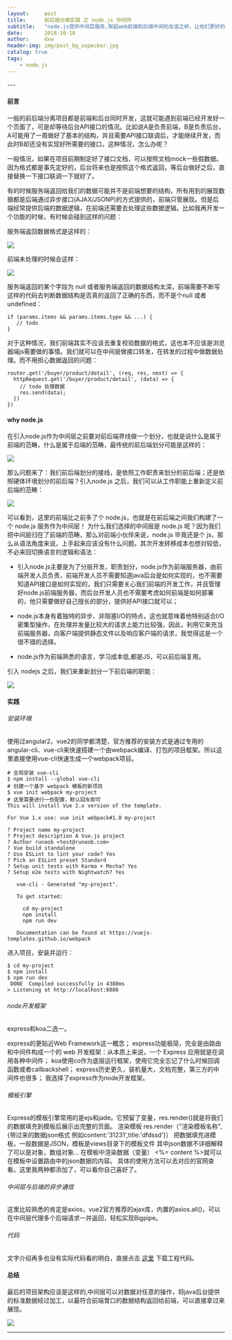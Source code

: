 ```yaml
---
layout:     post
title:      前后端分离实践 之 node.js 中间件
subtitle:   "node.js提供中间层服务,架起web前端和后端中间的友谊之桥，让他们更好的各司其职"
date:       2018-10-18
author:     dxw
header-img: img/post_bg_oxpecker.jpg 
catalog: true
tags:
    - node.js
---
```



<p id = "build"></p>
---

#### 前言

一般的前后端分离项目都是前端和后台同时开发，这就可能遇到前端已经开发好一个页面了，可是却等待后台API接口的情况。比如说A是负责前端，B是负责后台，A可能用了一周做好了基本的结构，并且需要API接口联调后，才能继续开发，而此时B却还没有实现好所需要的接口，这种情况，怎么办呢？

一般情况，如果在项目前期制定好了接口文档，可以按照文档mock一些假数据。因为格式都是事先定好的，后台将来也是按照这个格式返回，等后台做好之后，直接替换一下接口联调一下就好了。

有的时候服务端返回给我们的数据可能并不是前端想要的结构，所有用到的展现数据都是后端通过异步接口(AJAX/JSONP)的方式提供的，前端只管展现。但是后端经常提供后端的数据逻辑，在前端还需要去处理这些数据逻辑。比如我再开发一个功能的时候，有时候会碰到这样的问题：

服务端返回数据格式是这样的：

![](https://ws4.sinaimg.cn/large/006tNbRwly1fwa1wfosyej309n05vglp.jpg)


前端未处理的时候会这样：

![](https://ws1.sinaimg.cn/large/006tNbRwly1fwa1xc3v82j30gj04ot8w.jpg)


服务端返回的某个字段为 null 或者服务端返回的数据结构太深，前端需要不断写这样的代码去判断数据结构是否真的返回了正确的东西，而不是个null 或者undefined：

```
if (params.items && params.items.type && ...) {
   // todo
}
```
对于这种情况，我们前端其实不应该去重复校验数据的格式，这也本不应该是浏览器端js需要做的事情。我们就可以在中间层做接口转发，在转发的过程中做数据处理。而不用担心数据返回的问题：

```
router.get('/buyer/product/detail', (req, res, next) => {
  httpRequest.get('/buyer/product/detail', (data) => {
    // todo 处理数据
    res.send(data);
  })
})
```

#### why node.js

在引入node.js作为中间层之前要对前后端界线做一个划分，也就是说什么是属于前端的范畴，什么是属于后端的范畴，最传统的前后端划分可能是这样的：

![](https://ws4.sinaimg.cn/large/006tNbRwly1fwa21erczuj30k0095mx4.jpg)

那么问题来了：我们前后端划分的接线，是依照工作职责来划分的前后端；还是依照硬体环境划分的前后端？引入node.js 之后，我们可以从工作职能上重新定义前后端的范畴：

![](https://ws4.sinaimg.cn/large/006tNbRwly1fwa21bxcayj30k008mt8o.jpg)

可以看到，这里的前端比之前多了个 node.js，也就是在前后端之间我们构建了一个 node.js 服务作为中间层！
为什么我们选择的中间层是 node.js 呢？因为我们把中间层归在了前端的范畴，那么对前端小伙伴来说，node.js 毕竟还是个 js，那么从语法角度来说，上手起来应该没有什么问题。其次开发转移成本也想对较低，不必来回切换语言的逻辑和语法：

* 引入node.js主要是为了分层开发，职责划分，node.js作为前端服务器，由前端开发人员负责，前端开发人员不需要知道java后台是如何实现的，也不需要知道API接口是如何实现的，我们只需要关心我们前端的开发工作，并且管理好node.js前端服务器，而后台开发人员也不需要考虑如何前端是如何部署的，他只需要做好自己擅长的部分，提供好API接口就可以；

* node.js本身有着独特的异步、非阻塞I/O的特点，这也就意味着他特别适合I/O密集型操作，在处理并发量比较大的请求上能力比较强，因此，利用它来充当前端服务器，向客户端提供静态文件以及响应客户端的请求，我觉得这是一个很不错的选择。

* node.js作为前端熟悉的语言，学习成本低,都是JS，可以前后端复用。

引入 nodejs 之后，我们来重新划分一下前后端的职能：

![](https://ws3.sinaimg.cn/large/006tNbRwly1fwa23j9b9tj30k00axjrq.jpg)

#### 实践

###### 安装环境

使用过angular2，vue2的同学都清楚，官方推荐的安装方式是通过专用的angular-cli、vue-cli来快速搭建一个由webpack编译、打包的项目框架。所以这里直接使用vue-cli快速生成一个webpack项目。

```
# 全局安装 vue-cli
$ npm install --global vue-cli
# 创建一个基于 webpack 模板的新项目
$ vue init webpack my-project
# 这里需要进行一些配置，默认回车即可
This will install Vue 2.x version of the template.

For Vue 1.x use: vue init webpack#1.0 my-project

? Project name my-project
? Project description A Vue.js project
? Author runoob <test@runoob.com>
? Vue build standalone
? Use ESLint to lint your code? Yes
? Pick an ESLint preset Standard
? Setup unit tests with Karma + Mocha? Yes
? Setup e2e tests with Nightwatch? Yes

   vue-cli · Generated "my-project".

   To get started:
   
     cd my-project
     npm install
     npm run dev
   
   Documentation can be found at https://vuejs-templates.github.io/webpack

```

进入项目，安装并运行：

```
$ cd my-project
$ npm install
$ npm run dev
 DONE  Compiled successfully in 4388ms
> Listening at http://localhost:8080

```
###### node开发框架

express和koa二选一。

express的更贴近Web Framework这一概念；
express功能极简，完全是由路由和中间件构成一个的 web 开发框架：从本质上来说，一个 Express 应用就是在调用各种中间件；
koa使用co作为底层运行框架，使用它完全忘记了什么时候回调函数或者callbackshell；
express历史更久，装机量大，文档完整，第三方的中间件也很多；
我选择了express作为node开发框架。

###### 模板引擎

Express的模板引擎常用的是ejs和jade。它预留了变量，res.render()就是将我们的数据填充到模板后展示出完整的页面。
渲染模板 res.render（"渲染模板名称",{带过来的数据json格式 例如content:'31231',title:'dfdssd'}）
把数据填充进模板，一般数据是JSON，模板是views目录下的模板文件
其中json数据不详细解释了可以是对象，数组对象...
在模板中渲染数据（变量） <%= content %>就可以在模板中设置路由中的json数据的内容。
具体的使用方法可以去对应的官网查看。这里我两种都添加了，可以看你自己喜好了。

###### 中间层与后端的异步通信

这里比较熟悉的肯定是axios，vue2官方推荐的ajax库，内置的axios.all()，可以在中间层代理多个后端请求一并返回，轻松实现Bigpipe。

###### 代码

文字介绍再多也没有实际代码看的明白，直接点击 [这里](https://github.com/MrTung/nodeMiddle) 下载工程代码。


#### 总结 

最后的项目架构应该是这样的,中间层可以对数据对任意的操作，将java后台提供的标准数据经过加工，以最符合前端胃口的数据结构返回给前端，可以直接拿过来展现。

![](https://ws2.sinaimg.cn/large/006tNbRwly1fwa25gtozsj30rl0lc3z5.jpg)

---




